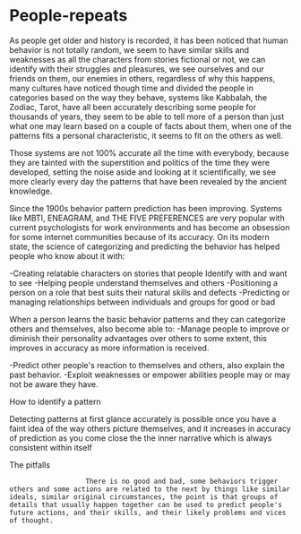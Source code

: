 # People-repeats

As people get older and history is recorded, it has been noticed that human behavior is not totally random, we seem to have similar skills and weaknesses as all the characters from stories fictional or not, we can identify with their struggles and pleasures, we see ourselves and our friends on them, our enemies in others, regardless of why this happens, many cultures have noticed though time and divided the people in categories based on the way they behave, systems like Kabbalah, the Zodiac, Tarot, have all been accurately describing some people for thousands of years, they seem to be able to tell more of a person than just what one may learn based on a couple of facts about them, when one of the patterns fits a personal characteristic, it seems to fit on the others as well.


Those systems are not 100% accurate all the time with everybody, because they are tainted with the superstition and politics of the time they were developed, setting the noise aside and looking at it scientifically, we see more clearly every day the patterns that have been revealed by the ancient knowledge.


Since the 1900s behavior pattern prediction has been improving. Systems like MBTI, ENEAGRAM, and THE FIVE PREFERENCES are very popular with current psychologists for work environments and has become an obsession for some internet communities because of its accuracy. On its modern state, the science of categorizing and predicting the behavior has helped people who know about it with:


-Creating relatable characters on stories that people Identify with and want to see
 -Helping people understand themselves and others 
-Positioning a person on a role that best suits their natural skills and defects 
-Predicting or managing relationships between individuals and groups for good or bad


When a person learns the basic behavior patterns and they can categorize others and themselves, also become able to:
-Manage people to improve or diminish their personality advantages over others to some extent, this improves in accuracy as more information is received. 


-Predict other people's reaction to themselves and others, also explain the past behavior. 
-Exploit weaknesses or empower abilities people may or may not be aware they have.

How to identify a pattern

Detecting patterns at first glance accurately is possible once you have a faint idea of the way others picture themselves, and it increases in accuracy of prediction as you come close the the inner narrative which is always consistent within itself





The pitfalls 
                        
                       There is no good and bad, some behaviors trigger others and some actions are related to the next by things like similar ideals, similar original circumstances, the point is that groups of details that usually happen together can be used to predict people's future actions, and their skills, and their likely problems and vices of thought. 

